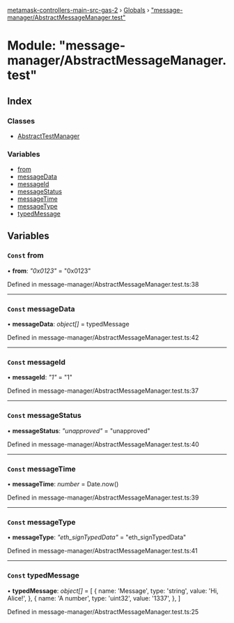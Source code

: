 [metamask-controllers-main-src-gas-2](../README.md) › [Globals](../globals.md) › ["message-manager/AbstractMessageManager.test"](_message_manager_abstractmessagemanager_test_.md)

# Module: "message-manager/AbstractMessageManager.test"

## Index

### Classes

* [AbstractTestManager](../classes/_message_manager_abstractmessagemanager_test_.abstracttestmanager.md)

### Variables

* [from](_message_manager_abstractmessagemanager_test_.md#const-from)
* [messageData](_message_manager_abstractmessagemanager_test_.md#const-messagedata)
* [messageId](_message_manager_abstractmessagemanager_test_.md#const-messageid)
* [messageStatus](_message_manager_abstractmessagemanager_test_.md#const-messagestatus)
* [messageTime](_message_manager_abstractmessagemanager_test_.md#const-messagetime)
* [messageType](_message_manager_abstractmessagemanager_test_.md#const-messagetype)
* [typedMessage](_message_manager_abstractmessagemanager_test_.md#const-typedmessage)

## Variables

### `Const` from

• **from**: *"0x0123"* = "0x0123"

Defined in message-manager/AbstractMessageManager.test.ts:38

___

### `Const` messageData

• **messageData**: *object[]* = typedMessage

Defined in message-manager/AbstractMessageManager.test.ts:42

___

### `Const` messageId

• **messageId**: *"1"* = "1"

Defined in message-manager/AbstractMessageManager.test.ts:37

___

### `Const` messageStatus

• **messageStatus**: *"unapproved"* = "unapproved"

Defined in message-manager/AbstractMessageManager.test.ts:40

___

### `Const` messageTime

• **messageTime**: *number* = Date.now()

Defined in message-manager/AbstractMessageManager.test.ts:39

___

### `Const` messageType

• **messageType**: *"eth_signTypedData"* = "eth_signTypedData"

Defined in message-manager/AbstractMessageManager.test.ts:41

___

### `Const` typedMessage

• **typedMessage**: *object[]* = [
  {
    name: 'Message',
    type: 'string',
    value: 'Hi, Alice!',
  },
  {
    name: 'A number',
    type: 'uint32',
    value: '1337',
  },
]

Defined in message-manager/AbstractMessageManager.test.ts:25
